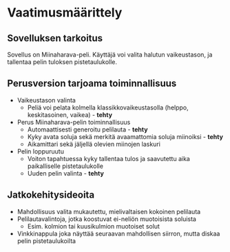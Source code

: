 # Vaatimusmäärittely
## Sovelluksen tarkoitus
Sovellus on Miinaharava-peli. Käyttäjä voi valita halutun vaikeustason, ja tallentaa pelin tuloksen pistetaulukolle.
## Perusversion tarjoama toiminnallisuus
- Vaikeustason valinta
	- Peliä voi pelata kolmella klassikkovaikeustasolla (helppo, keskitasoinen, vaikea) - __tehty__
- Perus Miinaharava-pelin toiminnallisuus
	- Automaattisesti generoitu pelilauta - __tehty__
	- Kyky avata soluja sekä merkitä avaamattomia soluja miinoiksi - __tehty__
	- Aikamittari sekä jäljellä olevien miinojen laskuri
- Pelin loppuruutu
	- Voiton tapahtuessa kyky tallentaa tulos ja saavutettu aika paikalliselle pistetaulukolle
	- Uuden pelin valinta - __tehty__
## Jatkokehitysideoita
- Mahdollisuus valita mukautettu, mielivaltaisen kokoinen pelilauta
- Pelilautavalintoja, jotka koostuvat ei-neliön muotoisista soluista
	- Esim. kolmion tai kuusikulmion muotoiset solut
- Vinkkinappula joka näyttää seuraavan mahdollisen siirron, mutta diskaa pelin pistetaulukoilta
